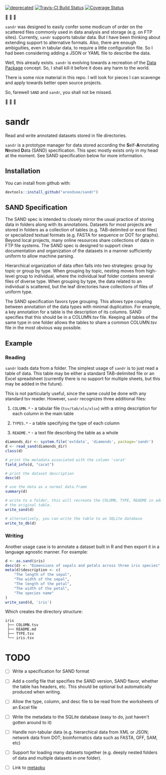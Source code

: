 [![deprecated](http://badges.github.io/stability-badges/dist/deprecated.svg)](http://github.com/badges/stability-badges)
[![Travis-CI Build Status](https://travis-ci.org/arendsee/sandr.svg?branch=master)](https://travis-ci.org/arendsee/sandr)
[![Coverage Status](https://img.shields.io/codecov/c/github/arendsee/sandr/master.svg)](https://codecov.io/github/arendsee/sandr?branch=master)

:ghost: :ghost: :ghost:

`sandr` was designed to easily confer some modicum of order on the scattered
files commonly used in data analysis and storage (e.g. on FTP sites).
Currently, `sandr` supports tabular data. But I have been thinking about
extending support to alternative formats. Also, there are enough ambiguities,
even in tabular data, to require a little configuration file. So I had been
considering adding a JSON or YAML file to describe the data.

Well, this already exists. `sandr` is evolving towards a recreation of the
[Data Package](https://frictionlessdata.io/specs/data-package/) concept. So,
I shall kill it before it does any harm to the world.

There is some nice material in this repo. I will look for pieces I can scavenge
and apply towards better open source projects.

So, farewell `SAND` and `sandr`, you shall not be missed.

:ghost: :ghost: :ghost:

# sandr

Read and write annotated datasets stored in file directories.

`sandr` is a prototype manager for data stored according the
**S**elf-**A**nnotating **N**ested **D**ata (SAND) specification. This spec
mostly exists only in my head at the moment. See SAND specification below for
more information. 

## Installation

You can install from github with:

``` R
devtools::install_github("arendsee/sandr")
```

## SAND Specification

The SAND spec is intended to closely mirror the usual practice of storing data
in folders along with its annotations. Datasets for most projects are stored in
folders as a collection of tables (e.g. TAB-delimited or excel files) or
specialized textual formats (e.g. FASTA for sequence or DOT for graphs). Beyond
local projects, many online resources share collections of data in FTP file
systems. The SAND spec is designed to support clean documentation and
organization of the datasets in a manner sufficiently uniform to allow machine
parsing.

Hierarchical organization of data often falls into two strategies: group by
topic or group by type. When grouping by topic, nesting moves from high-level
group to individual, where the individual leaf folder contains several files of
diverse type. When grouping by type, the data related to an individual is
scattered, but the leaf directories have collections of files of uniform type. 

The SAND specification favors type grouping. This allows type coupling between
annotation of the data types with minimal duplication. For example, a key
annotation for a table is the description of its columns. SAND specifies that
this should be in a COLUMN.tsv file. Keeping all tables of the same type in one
folder allows the tables to share a common COLUMN.tsv file in the most obvious
way possible.

## Example

### Reading

`sandr` loads data from a folder. The simplest usage of `sandr` is to just read
a table of data. This table may be either a standard TAB-delimited file or an
Excel spreadsheet (currently there is no support for multiple sheets, but this
may be added in the future).

This is not particularly useful, since the same could be done with any standard
tsv reader. However, `sandr` recognizes three additional files:

 1. `COLUMN.*` - a tabular file (`tsv/tab/xls/xlsx`) with a string description
    for each column in the main table

 2. `TYPES.*` - a table specifying the type of each column

 3. `README.*` - a text file describing the table as a whole


```R
diamonds_dir <- system.file('extdata', 'diamonds', package='sandr')
d <- read_sand(diamonds_dir)
class(d)
```

``` R
# print the metadata associated with the column 'carat'
field_info(d, "carat")

# print the dataset description
desc(d)

# use the data as a normal data.frame
summary(d)

# write to a folder, this will recreate the COLUMN, TYPE, README in addition to
# the original table.
write_sand(d)

# alternatively, you can write the table to an SQLite database
write_to_db(d)
```

### Writing

Another usage case is to annotate a dataset built in R and then export it in
a language agnostic manner. For example:

```R
d <- as.sand(iris)
desc(d) <- "Dimensions of sepals and petals across three iris species"
meta(d)$description <- c(
    "The length of the sepal",
    "The width of the sepal",
    "The length of the petal",
    "The width of the petal",
    "The species name"
)
write_sand(d, 'iris')
```

Which creates the directory structure:

```
iris
 ├── COLUMN.tsv
 ├── README.md
 ├── TYPE.tsv
 └── iris.tsv
```

# TODO

 - [ ] Write a specification for SAND format 

 - [ ] Add a config file that specifies the SAND version, SAND flavor, whether
       the table has headers, etc. This should be optional but automatically
       produced when writing.

 - [ ] Allow the type, column, and desc file to be read from the worksheets of
       an Excel file

 - [ ] Write the metadata to the SQLite database (easy to do, just haven't
       gotten around to it)

 - [ ] Handle non-tabular data (e.g. hierarchical data from XML or JSON;
       network data from DOT; bioinformatics data such as FASTA, GFF, SAM, etc)

 - [ ] Support for loading many datasets together (e.g. deeply nested folders
       of data and multiple datasets in one folder).

 - [ ] Link to [metaoku](https://github.com/arendsee/metaoku)
